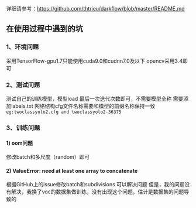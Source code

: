 详细请参考：https://github.com/thtrieu/darkflow/blob/master/README.md
## 在使用过程中遇到的坑
### 1、环境问题
采用TensorFlow-gpu1.7只能使用cuda9.0和cudnn7.0及以下
opencv采用3.4即可
### 2、测试问题
测试自己的训练模型，模型load 最后一次迭代次数即可，不需要模型全称
需要添加labels.txt
网络结构cfg文件名称需要和模型的前缀名称保持一致
`eg:twoclassyolo2.cfg and twoclassyolo2-36375`
### 3、训练问题
#### 1) oom问题
修改batch和多尺度（random）即可
#### 2) ValueError: need at least one array to concatenate
根据GitHub上的issue修改batch和subdivisions 可以解决问题
但是，我的问题没有解决，我换了voc的数据集做训练，没有出现这个问题，估计是数据集的问题导致的
